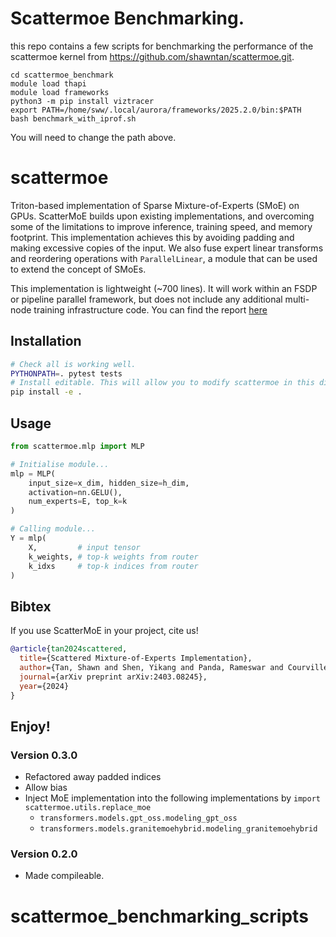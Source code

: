 # Scattermoe Benchmarking.

this repo contains a few scripts for benchmarking the performance of the scattermoe kernel from https://github.com/shawntan/scattermoe.git.

```
cd scattermoe_benchmark
module load thapi
module load frameworks
python3 -m pip install viztracer
export PATH=/home/sww/.local/aurora/frameworks/2025.2.0/bin:$PATH
bash benchmark_with_iprof.sh
```

You will need to change the path above.





# scattermoe
Triton-based implementation of Sparse Mixture-of-Experts (SMoE) on GPUs.
ScatterMoE builds upon existing implementations, and overcoming some of the limitations to improve inference, training speed, and memory footprint. 
This implementation achieves this by avoiding padding and making excessive copies of the input.
We also fuse expert linear transforms and reordering operations with `ParallelLinear`, a module that can be used to extend the concept of SMoEs.

This implementation is lightweight (~700 lines).
It will work within an FSDP or pipeline parallel framework, but does not include any additional multi-node training infrastructure code.
You can find the report [here](https://arxiv.org/abs/2403.08245)

## Installation
```sh
# Check all is working well.
PYTHONPATH=. pytest tests
# Install editable. This will allow you to modify scattermoe in this directory.
pip install -e .
```

## Usage
```python
from scattermoe.mlp import MLP

# Initialise module...
mlp = MLP(
    input_size=x_dim, hidden_size=h_dim,
    activation=nn.GELU(),
    num_experts=E, top_k=k
)

# Calling module...
Y = mlp(
    X,         # input tensor
    k_weights, # top-k weights from router
    k_idxs     # top-k indices from router
)
```

## Bibtex
If you use ScatterMoE in your project, cite us!
```bibtex
@article{tan2024scattered,
  title={Scattered Mixture-of-Experts Implementation},
  author={Tan, Shawn and Shen, Yikang and Panda, Rameswar and Courville, Aaron},
  journal={arXiv preprint arXiv:2403.08245},
  year={2024}
}
```

Enjoy!
----

###  Version 0.3.0

- Refactored away padded indices
- Allow bias
- Inject MoE implementation into the following implementations by `import scattermoe.utils.replace_moe`
  - `transformers.models.gpt_oss.modeling_gpt_oss` 
  - `transformers.models.granitemoehybrid.modeling_granitemoehybrid`

###  Version 0.2.0

- Made compileable.
# scattermoe_benchmarking_scripts
